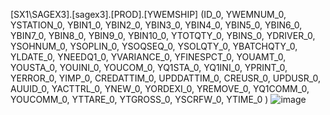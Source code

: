   [SX1\SAGEX3].[sagex3].[PROD].[YWEMSHIP] (ID_0, YWEMNUM_0, YSTATION_0, YBIN1_0, YBIN2_0, YBIN3_0, YBIN4_0, YBIN5_0, YBIN6_0, YBIN7_0, YBIN8_0, YBIN9_0, YBIN10_0, YTOTQTY_0, YBINS_0, YDRIVER_0, 
                                            YSOHNUM_0, YSOPLIN_0, YSOQSEQ_0, YSOLQTY_0, YBATCHQTY_0, YLDATE_0, YNEEDQ1_0, YVARIANCE_0, YFINESPCT_0, YOUAMT_0, YOUSTA_0, YOUINI_0,
                                            YOUCOM_0, YQ1STA_0, YQ1INI_0, YPRINT_0, YERROR_0, YIMP_0, CREDATTIM_0, UPDDATTIM_0, CREUSR_0, UPDUSR_0, AUUID_0, YACTTRL_0, YNEW_0, YORDEXI_0, YREMOVE_0, YQ1COMM_0, YOUCOMM_0,
											YTTARE_0, YTGROSS_0, YSCRFW_0, YTIME_0  )
![image](https://user-images.githubusercontent.com/12735486/121083187-1b867b80-c7ad-11eb-9761-3070917759f6.png)
